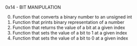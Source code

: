 0x14 - BIT MANIPULATION

0. Function that converts a binary number to an unsigned int
1. Function that prints binary representation of a number
2. Function that returns the value of a bit at a given index
3. Function that sets the value of a bit to 1 at a given index
4. Function that sets the value of a bit to 0 at a given index
